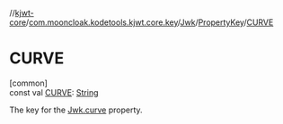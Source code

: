 //[kjwt-core](../../../../index.md)/[com.mooncloak.kodetools.kjwt.core.key](../../index.md)/[Jwk](../index.md)/[PropertyKey](index.md)/[CURVE](-c-u-r-v-e.md)

# CURVE

[common]\
const val [CURVE](-c-u-r-v-e.md): [String](https://kotlinlang.org/api/latest/jvm/stdlib/kotlin/-string/index.html)

The key for the [Jwk.curve](../curve.md) property.
